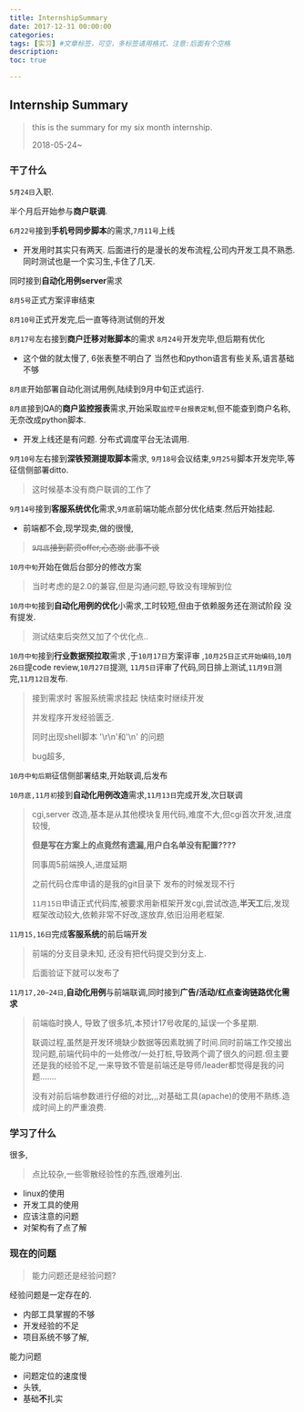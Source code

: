 ```yaml
---
title: InternshipSummary
date: 2017-12-31 00:00:00
categories:  
tags: [实习] #文章标签，可空，多标签请用格式，注意:后面有个空格
description: 
toc: true

---
```




## Internship Summary

> this is the summary for my six month internship. 
>
> 2018-05-24~

### 干了什么

`5月24日`入职.

半个月后开始参与**商户联调**.

`6月22号`接到**手机号同步脚本**的需求,`7月11号`上线

- 开发用时其实只有两天. 后面进行的是漫长的发布流程,公司内开发工具不熟悉.同时测试也是一个实习生,卡住了几天.

同时接到**自动化用例server**需求

`8月5号`正式方案评审结束

`8月10号`正式开发完,后一直等待测试侧的开发

`8月17号`左右接到**商户迁移对账脚本**的需求 `8月24号`开发完毕,但后期有优化

- 这个做的就太慢了, 6张表整不明白了 当然也和python语言有些关系,语言基础不够

`8月底`开始部署自动化测试用例,陆续到9月中旬正式运行.

`8月底`接到QA的**商户监控报表**需求,开始采取`监控平台报表定制`,但不能查到商户名称,无奈改成python脚本.

- 开发上线还是有问题.  分布式调度平台无法调用.

`9月10号`左右接到**深铁预测提取脚本**需求, `9月18号`会议结束,`9月25号`脚本开发完毕,等征信侧部署ditto.

> 这时候基本没有商户联调的工作了

`9月14号`接到**客服系统优化**需求,`9月底`前端功能点部分优化结束.然后开始挂起.

- 前端都不会,现学现卖,做的很慢,

> ~~`9月底`接到薪资offer,心态崩.此事不谈~~

`10月中旬`开始在做后台部分的修改方案

> 当时考虑的是2.0的兼容,但是沟通问题,导致没有理解到位

`10月中旬`接到**自动化用例的优化**小需求,工时较短,但由于依赖服务还在测试阶段 没有提发.

> 测试结束后突然又加了个优化点..

`10月中旬`接到**行业数据预拉取**需求 ,于`10月17日`方案评审 ,`10月25日正式开始编码`,`10月26日`提code review,`10月27日`提测, `11月5日`评审了代码,同日排上测试,`11月9日`测完,`11月12日`发布.

> 接到需求时 客服系统需求挂起 快结束时继续开发
>
> 并发程序开发经验匮乏.
>
> 同时出现shell脚本 '\r\n'和'\n' 的问题
>
> bug超多,

`10月中旬后期`征信侧部署结束,开始联调,后发布

`10月底,11月初`接到**自动化用例改造**需求,`11月13日`完成开发,次日联调

> cgi,server 改造,基本是从其他模块复用代码,难度不大,但cgi首次开发,进度较慢,
>
> **但是写在方案上的点竟然有遗漏,用户白名单没有配置????**
>
> 同事周5前端换人,进度延期
>
> 之前代码仓库申请的是我的git目录下 发布的时候发现不行
>
> `11月15日`申请正式代码库,被要求用新框架开发cgi,尝试改造,**半天工**后,发现框架改动较大,依赖非常不好改,遂放弃,依旧沿用老框架.

`11月15,16日`完成**客服系统**的前后端开发

> 前端的分支目录未知, 还没有把代码提交到分支上.
>
> 后面验证下就可以发布了

`11月17,20~24日`,**自动化用例**与前端联调,同时接到**广告/活动/红点查询链路优化需求**

> 前端临时换人, 导致了很多坑,本预计17号收尾的,延误一个多星期.
>
> 联调过程,虽然是开发环境缺少数据等因素耽搁了时间.同时前端工作交接出现问题,前端代码中的一处修改/一处打桩,导致两个调了很久的问题.但主要还是我的经验不足,一来导致不管是前端还是导师/leader都觉得是我的问题.......
>
> 没有对前后端参数进行仔细的对比,,,对基础工具(apache)的使用不熟练.造成时间上的严重浪费.

### 学习了什么

很多,

> 点比较杂,一些零散经验性的东西,很难列出.

- linux的使用
- 开发工具的使用
- 应该注意的问题
- 对架构有了点了解




### 现在的问题

>  能力问题还是经验问题?

经验问题是一定存在的. 

- 内部工具掌握的不够
- 开发经验的不足
- 项目系统不够了解,

能力问题

- 问题定位的速度慢
- 头铁,
- 基础**不**扎实
